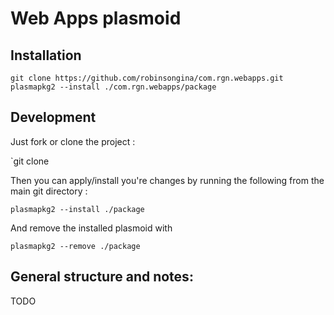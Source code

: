 # Web Apps plasmoid

## Installation
```
git clone https://github.com/robinsongina/com.rgn.webapps.git
plasmapkg2 --install ./com.rgn.webapps/package
```

## Development

Just fork or clone the project :

`git clone 

Then you can apply/install you're changes by running the following from the main git directory : 

`plasmapkg2 --install ./package`

And remove the installed plasmoid with

`plasmapkg2 --remove ./package`


## General structure and notes:
TODO
